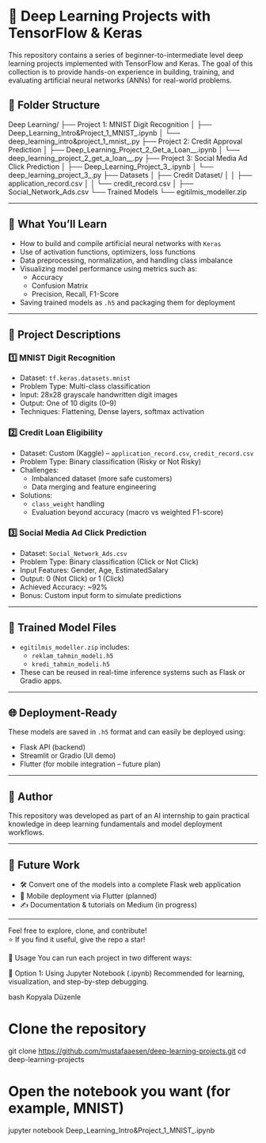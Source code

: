 # 🧠 Deep Learning Projects with TensorFlow & Keras

This repository contains a series of beginner-to-intermediate level deep learning projects implemented with TensorFlow and Keras. The goal of this collection is to provide hands-on experience in building, training, and evaluating artificial neural networks (ANNs) for real-world problems.

## 📁 Folder Structure

Deep Learning/
├── Project 1: MNIST Digit Recognition
│ ├── Deep_Learning_Intro&Project_1_MNIST_.ipynb
│ └── deep_learning_intro&project_1_mnist_.py
├── Project 2: Credit Approval Prediction
│ ├── Deep_Learning_Project_2_Get_a_Loan__.ipynb
│ └── deep_learning_project_2_get_a_loan__.py
├── Project 3: Social Media Ad Click Prediction
│ ├── Deep_Learning_Project_3_.ipynb
│ └── deep_learning_project_3_.py
├── Datasets
│ ├── Credit Dataset/
│ │ ├── application_record.csv
│ │ └── credit_record.csv
│ ├── Social_Network_Ads.csv
└── Trained Models
└── egitilmis_modeller.zip


---

## 📌 What You’ll Learn

- How to build and compile artificial neural networks with `Keras`
- Use of activation functions, optimizers, loss functions
- Data preprocessing, normalization, and handling class imbalance
- Visualizing model performance using metrics such as:
  - Accuracy
  - Confusion Matrix
  - Precision, Recall, F1-Score
- Saving trained models as `.h5` and packaging them for deployment

---

## 🔬 Project Descriptions

### 1️⃣ MNIST Digit Recognition
- Dataset: `tf.keras.datasets.mnist`
- Problem Type: Multi-class classification
- Input: 28x28 grayscale handwritten digit images
- Output: One of 10 digits (0–9)
- Techniques: Flattening, Dense layers, softmax activation

### 2️⃣ Credit Loan Eligibility
- Dataset: Custom (Kaggle) – `application_record.csv`, `credit_record.csv`
- Problem Type: Binary classification (Risky or Not Risky)
- Challenges:
  - Imbalanced dataset (more safe customers)
  - Data merging and feature engineering
- Solutions:
  - `class_weight` handling
  - Evaluation beyond accuracy (macro vs weighted F1-score)

### 3️⃣ Social Media Ad Click Prediction
- Dataset: `Social_Network_Ads.csv`
- Problem Type: Binary classification (Click or Not Click)
- Input Features: Gender, Age, EstimatedSalary
- Output: 0 (Not Click) or 1 (Click)
- Achieved Accuracy: ~92%
- Bonus: Custom input form to simulate predictions

---

## 💾 Trained Model Files

- `egitilmis_modeller.zip` includes:
  - `reklam_tahmin_modeli.h5`
  - `kredi_tahmin_modeli.h5`
- These can be reused in real-time inference systems such as Flask or Gradio apps.

---

## 🌐 Deployment-Ready

These models are saved in `.h5` format and can easily be deployed using:

- Flask API (backend)
- Streamlit or Gradio (UI demo)
- Flutter (for mobile integration – future plan)

---

## 📣 Author

This repository was developed as part of an AI internship to gain practical knowledge in deep learning fundamentals and model deployment workflows.

---

## 📌 Future Work

- 🛠️ Convert one of the models into a complete Flask web application
- 📱 Mobile deployment via Flutter (planned)
- ✍️ Documentation & tutorials on Medium (in progress)

---

Feel free to explore, clone, and contribute!  
⭐ If you find it useful, give the repo a star!

🚀 Usage
You can run each project in two different ways:

🔹 Option 1: Using Jupyter Notebook (.ipynb)
Recommended for learning, visualization, and step-by-step debugging.

bash
Kopyala
Düzenle

# Clone the repository
git clone https://github.com/mustafaaesen/deep-learning-projects.git
cd deep-learning-projects

# Open the notebook you want (for example, MNIST)
jupyter notebook Deep_Learning_Intro&Project_1_MNIST_.ipynb
